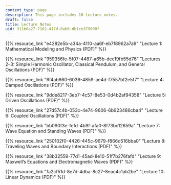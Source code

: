 ```yaml
---
content_type: page
description: This page includes 10 lecture notes.
draft: false
title: Lecture Notes
uid: 311b8a27-7162-417d-8ab0-db1ce379098f
---
```

{{% resource_link "e4282e5b-a34a-4110-aa6f-eb7f8962a7a9" "Lecture 1: Mathematical Modeling and Physics (PDF)" %}}

{{% resource_link "959356fe-5f07-4487-a65b-dec19fb55d76" "Lectures 2–3: Simple Harmonic Oscillator, Classical Pendulum, and General Oscillations (PDF)" %}}

{{% resource_link "6f4ab660-6036-4859-ae4d-f7557bf2e5f7" "Lecture 4: Damped Oscillations (PDF)" %}}

{{% resource_link "9dde8217-3eb7-4c57-8e53-0d4b2af94358" "Lecture 5: Driven Oscillations (PDF)" %}}

{{% resource_link "27d57c4b-053c-4e74-9606-6b923486cba4" "Lecture 6: Coupled Oscillations (PDF)" %}}

{{% resource_link "bb090f3e-fefd-4b9f-afa0-8f73bc12659a" "Lecture 7: Wave Equation and Standing Waves (PDF)" %}}

{{% resource_link "250102f0-4426-445c-9679-f866d516bba0" "Lecture 8: Traveling Waves and Boundary Interactions (PDF)" %}}

{{% resource_link "38b32559-77d1-45ad-8e10-51f7b276fafd" "Lecture 9: Maxwell’s Equations and Electromagnetic Waves (PDF)" %}}

{{% resource_link "1a2cf51d-8e7d-4dba-8c27-8eac4c1ab2be" "Lecture 10: Linear Dynamics (PDF)" %}}